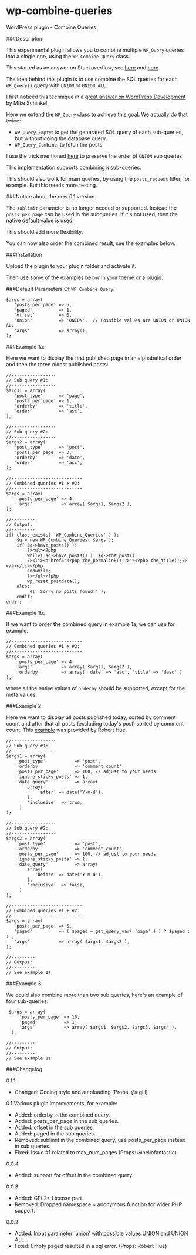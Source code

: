 wp-combine-queries
=================

WordPress plugin - Combine Queries

###Description

This experimental plugin allows you to combine multiple `WP_Query` queries into a single one, using the `WP_Combine_Query` class.

This started as an answer on Stackoverflow, see [here](http://stackoverflow.com/questions/23555109/wordpress-combine-queries/) and [here](http://wordpress.stackexchange.com/questions/159228/combining-two-wordpress-queries-with-pagination-is-not-working/).

The idea behind this plugin is to use combine the SQL queries for each `WP_Query()` query with `UNION` or `UNION ALL`.

I first noticed this technique in a [great answer on WordPress Development](http://wordpress.stackexchange.com/a/912/26350) by Mike Schinkel.

Here we extend the `WP_Query` class to achieve this goal. We actually do that twice:

 - `WP_Query_Empty`: to get the generated SQL query of each sub-queries, but without doing the database query.
 - `WP_Query_Combine`: to fetch the posts.

I use the trick mentioned [here](http://stackoverflow.com/a/7587423/2078474) to preserve the order of `UNION` sub queries. 

This implementation supports combining `N` sub-queries.

This should also work for main queries, by using the `posts_request` filter, for example. But this needs more testing.

###Notice about the new 0.1 version

The `sublimit` parameter is no longer needed or supported. Instead the `posts_per_page` can be used in the subqueries. If it's not used, then the native default value is used.

This should add more flexibility.

You can now also order the combined result, see the examples below.

###Installation

Upload the plugin to your plugin folder and activate it.

Then use some of the examples below in your theme or a plugin.

###Default Parameters Of `WP_Combine_Query`:

    $args = array(
       'posts_per_page' => 5,
       'paged'          => 1,
       'offset'         => 0,
       'union'          => 'UNION',  // Possible values are UNION or UNION ALL
       'args'           => array(),
    );


###Example 1a: 

Here we want to display the first published page in an alphabetical order and then the three oldest published posts:

    //-----------------
    // Sub query #1:
    //-----------------
    $args1 = array(
       'post_type'      => 'page',
       'posts_per_page' => 1,
       'orderby'        => 'title',
       'order'          => 'asc',
    );
  
    //-----------------
    // Sub query #2:
    //-----------------
    $args2 = array(
       'post_type'      => 'post',
       'posts_per_page' => 3,
       'orderby'        => 'date',
       'order'          => 'asc',
    );

    //---------------------------
    // Combined queries #1 + #2:
    //---------------------------
    $args = array(
        'posts_per_page' => 4,
        'args'           => array( $args1, $args2 ),
    );

    //---------
    // Output:
    //---------
    if( class_exists( 'WP_Combine_Queries' ) ):
        $q = new WP_Combine_Queries( $args );
        if( $q->have_posts() ):
            ?><ul><?php
            while( $q->have_posts() ): $q->the_post();
	        ?><li><a href="<?php the_permalink();?>"><?php the_title();?></a></li><?php
            endwhile;
            ?></ul><?php
            wp_reset_postdata();
        else:
            _e( 'Sorry no posts found!' );
        endif;       
    endif;       


###Example 1b: 

If we want to order the combined query in example 1a, we can use for example:

    //---------------------------
    // Combined queries #1 + #2:
    //---------------------------
    $args = array(
        'posts_per_page' => 4,
        'args'           => array( $args1, $args2 ),
        'orderby'        => array( 'date' => 'asc', 'title' => 'desc' )
    );

where all the native values of `orderby` should be supported, except for the meta values.

###Example 2: 

Here we want to display all posts published today, sorted by comment count and after that all posts (excluding today's post) sorted by comment count.
This [example](http://wordpress.stackexchange.com/questions/159228/combining-two-wordpress-queries-with-pagination-is-not-working) was provided by Robert Hue.

    //-----------------
    // Sub query #1:
    //-----------------
    $args1 = array( 
        'post_type'           => 'post',
        'orderby'             => 'comment_count',
        'posts_per_page'      => 100, // adjust to your needs
        'ignore_sticky_posts' => 1,  
        'date_query'          => array(
            array(
                'after' => date('Y-m-d'),
            ),
            'inclusive'  => true,
         )
    );

    //-----------------   
    // Sub query #2:
    //-----------------
    $args2 = array(
        'post_type'           => 'post',
        'orderby'             => 'comment_count',
        'posts_per_page'      => 100, // adjust to your needs
        'ignore_sticky_posts' => 1,
        'date_query'          => array(
            array(
               'before' => date('Y-m-d'),
            ),
            'inclusive'  => false,
         )  
    );

    //--------------------------- 
    // Combined queries #1 + #2:
    //---------------------------
    $args = array(
       'posts_per_page' => 5,
       'paged'          => ( $paged = get_query_var( 'page' ) ) ? $paged : 1 ,
       'args'           => array( $args1, $args2 ),
    );

    //---------
    // Output:
    //---------
    // See example 1a

###Example 3:

We could also combine more than two sub queries, here's an example of four sub-queries:

     $args = array( 
         'posts_per_page' => 10,
         'paged'          => 1,
         'args'           => array( $args1, $args2, $args3, $args4 ),
      );

    //---------
    // Output:
    //---------
    // See example 1a


###Changelog

0.1.1
 - Changed: Coding style and autoloading (Props: @egill)

0.1  Various plugin improvements, for example:
 - Added: orderby in the combined query.
 - Added: posts_per_page in the sub queries.
 - Added: offset in the sub queries.
 - Added: paged in the sub queries.
 - Removed: sublimit in the combined query, use posts_per_page instead in sub queries.
 - Fixed: Issue #1 related to max_num_pages (Props: @hellofantastic).

0.0.4
 - Added: support for offset in the combined query

0.0.3
 - Added: GPL2+ License part
 - Removed: Dropped namespace + anonymous function for wider PHP support.

0.0.2 
 - Added: Input parameter 'union' with possible values UNION and UNION ALL.
 - Fixed: Empty paged resulted in a sql error. (Props: Robert Hue)
